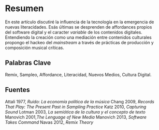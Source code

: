 # Resumen

En este artículo discutiré la influencia de la tecnología en la emergencia de nuevas literacidades.
Esás últimas se desprenden de affordances propios del software digital y el caracter *variable* de los contenidos digitales.
Entendiendo la creación como una mediación entre contenidos culturales propongo el hackeo del *mainstream* a través de prácticas de producción y composición musical críticas.

## Palabras Clave
Remix, Sampleo, Affordance, Literacidad, Nuevos Medios, Cultura Digital.

## Fuentes
Attali 1977, *Ruido: La economía política de la música*
Chang 2009, *Records That Play: The Present Past in Sampling Practice*
Katz 2010, *Capturing Sound*
Lotman 2003, *La semiótica de la cultura y el concepto de texto*
Manovich 2001,*The Lenguage of New Media*
Manovich 2013, *Software Takes Command*
Navas 2012, *Remix Theory*
